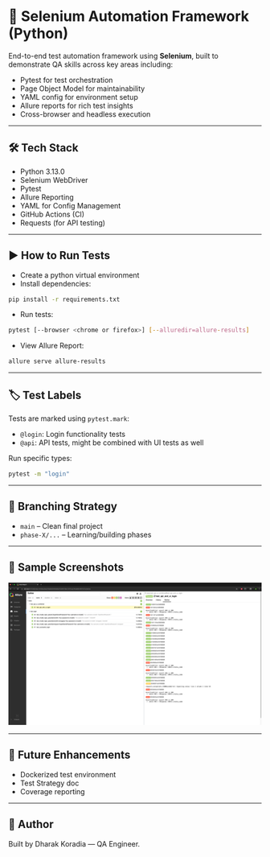 # 🤖 Selenium Automation Framework (Python)

End-to-end test automation framework using **Selenium**, built to demonstrate QA skills across key areas including:

- Pytest for test orchestration
- Page Object Model for maintainability
- YAML config for environment setup
- Allure reports for rich test insights
- Cross-browser and headless execution

---

## 🛠️ Tech Stack

- Python 3.13.0
- Selenium WebDriver
- Pytest
- Allure Reporting
- YAML for Config Management
- GitHub Actions (CI)
- Requests (for API testing)

---

## ▶️ How to Run Tests

- Create a python virtual environment
- Install dependencies:

```bash
pip install -r requirements.txt
```

- Run tests:

```bash
pytest [--browser <chrome or firefox>] [--alluredir=allure-results]
```

- View Allure Report:

```bash
allure serve allure-results
```

---

## 🏷️ Test Labels

Tests are marked using `pytest.mark`:

- `@login`: Login functionality tests
- `@api`: API tests, might be combined with UI tests as well

Run specific types:

```bash
pytest -m "login"
```

---

## 📂 Branching Strategy

- `main` – Clean final project
- `phase-X/...` – Learning/building phases

---

## 📸 Sample Screenshots

![Allure Report Preview](assets/allure-report-preview.png)

---

## 📄 Future Enhancements

- Dockerized test environment
- Test Strategy doc
- Coverage reporting

---

## 👤 Author

Built by Dharak Koradia — QA Engineer.
